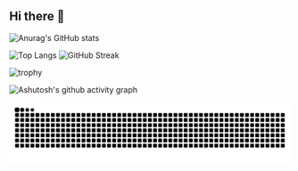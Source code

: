 ## Hi there 👋
![Anurag's GitHub stats](https://github-readme-stats.vercel.app/api?username=lyuzlion)

![Top Langs](https://github-readme-stats.vercel.app/api/top-langs/?username=lyuzlion)
![GitHub Streak](https://streak-stats.demolab.com/?user=lyuzlion)

![trophy](https://github-profile-trophy.vercel.app/?username=lyuzlion)

![Ashutosh's github activity graph](https://github-readme-activity-graph.vercel.app/graph?username=lyuzlion)

<picture>
  <source media="(prefers-color-scheme: light)" srcset="https://raw.githubusercontent.com/lyuzlion/lyuzlion/output/github-contribution-grid-snake.svg">
  <img alt="github contribution grid snake animation" src="https://raw.githubusercontent.com/lyuzlion/lyuzlion/output/github-contribution-grid-snake.svg">
</picture>

<picture>
  <source media="(prefers-color-scheme: light)" srcset="https://raw.githubusercontent.com/lyuzlion/lyuzlion/output/profile-season-animate.svg">
</picture>



<!--
**lyuzlion/lyuzlion** is a ✨ _special_ ✨ repository because its `README.md` (this file) appears on your GitHub profile.

Here are some ideas to get you started:

- 🔭 I’m currently working on ...
- 🌱 I’m currently learning ...
- 👯 I’m looking to collaborate on ...
- 🤔 I’m looking for help with ...
- 💬 Ask me about ...
- 📫 How to reach me: ...
- 😄 Pronouns: ...
- ⚡ Fun fact: ...
-->
